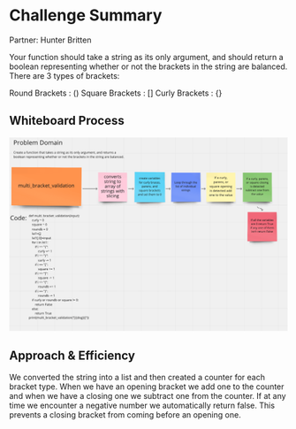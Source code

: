 # Challenge Summary
Partner: Hunter Britten

Your function should take a string as its only argument, and should return a boolean representing whether or not the brackets in the string are balanced. There are 3 types of brackets:

Round Brackets : ()
Square Brackets : []
Curly Brackets : {}

## Whiteboard Process
![whiteboard](./CC13WB.png)

## Approach & Efficiency
We converted the string into a list and then created a counter for each bracket type. When we have an opening bracket we add one to the counter and when we have a closing one we subtract one from the counter. If at any time we encounter a negative number we automatically return false. This prevents a closing bracket from coming before an opening one.

